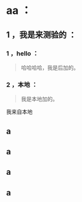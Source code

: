 # aa ：

## 1 ，我是来测验的 ：

### 1 ，hello ：

> 哈哈哈哈，我是后加的。

### 2 ，本地 ：

> 我是本地加的。

我来自本地



















## a

## a

## a

## a

